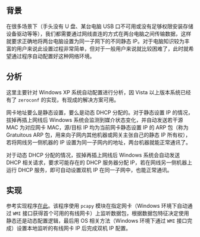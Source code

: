 ## 背景

在很多场景下（手头没有 U 盘、某台电脑 USB 口不可用或没有足够权限安装存储设备驱动等等），我们都需要通过网线直连的方式在两台电脑之间传输数据，这样就要求正确地将两台电脑设置为同一子网下的不同静态 IP。对于电脑知识较为丰富的用户来说此设置过程非常简单，但对于一般用户来说就比较困难了，此时就希望通过程序自动配置好这种网络环境。

## 分析

这里主要针对 Windows XP 系统自动配置进行分析，因 Vista 以上版本系统已经有了 `zeroconf` 的实现，有现成的解决方案可用。

网卡地址要么是静态设置，要么是动态 DHCP 分配的。对于静态设置 IP 的情况，拔掉再插上网线后 Windows 系统会监测到媒介状态变化，并自动发送若干源 MAC 为对应网卡 MAC，源/目标 IP 均为当前网卡静态设置 IP 的 ARP 包（称为 Gratuitous ARP 包，用来向子网内其他机器或网关主张自己的静态 IP 所有权），若将网线另一侧机器的 IP 设置为同一子网内的地址，两台机器就能正常通讯了。

对于动态 DHCP 分配的情况，拔掉再插上网线后 Windows 系统会自动发送 DHCP 相关请求，要求可能存在的 DHCP 服务器分配 IP，若在网线另一侧机器上运行 DHCP 服务，即可自动设置双机 IP 在同一子网中，也能正常通讯。

## 实现

参考实现程序[在此](https://github.com/chaoslawful/nullconf)。该程序使用 `pcapy` 模块在指定网卡（Windows 环境下自动通过 `WMI` 接口获得首个可用的有线网卡）上监听数据包，根据数据包特征决定使用静态还是动态配置逻辑，最后用 OS 相关方法（Windows 环境下通过 `WMI` 接口完成）设置本地监听的有线网卡 IP 后完成双机 IP 配置。

